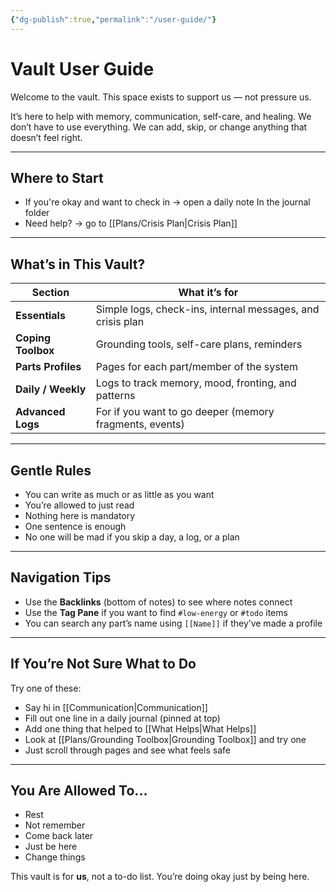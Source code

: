 ```yaml
---
{"dg-publish":true,"permalink":"/user-guide/"}
---
```


# Vault User Guide

Welcome to the vault. This space exists to support us — not pressure us.

It’s here to help with memory, communication, self-care, and healing. We don’t have to use everything. We can add, skip, or change anything that doesn’t feel right.

---

## Where to Start

- If you're okay and want to check in → open a daily note In the journal folder
- Need help? → go to [[Plans/Crisis Plan\|Crisis Plan]]

---

## What’s in This Vault?

| Section               | What it’s for                                              |
|-----------------------|------------------------------------------------------------|
| **Essentials**        | Simple logs, check-ins, internal messages, and crisis plan |
| **Coping Toolbox**    | Grounding tools, self-care plans, reminders                |
| **Parts Profiles**    | Pages for each part/member of the system                   |
| **Daily / Weekly**    | Logs to track memory, mood, fronting, and patterns         |
| **Advanced Logs**     | For if you want to go deeper (memory fragments, events)    |

---

## Gentle Rules

- You can write as much or as little as you want
- You’re allowed to just read
- Nothing here is mandatory
- One sentence is enough
- No one will be mad if you skip a day, a log, or a plan

---

## Navigation Tips

- Use the **Backlinks** (bottom of notes) to see where notes connect
- Use the **Tag Pane** if you want to find `#low-energy` or `#todo` items
- You can search any part’s name using `[[Name]]` if they’ve made a profile

---

## If You’re Not Sure What to Do

Try one of these:
- Say hi in [[Communication\|Communication]]
- Fill out one line in a daily journal (pinned at top)
- Add one thing that helped to [[What Helps\|What Helps]]
- Look at [[Plans/Grounding Toolbox\|Grounding Toolbox]] and try one
- Just scroll through pages and see what feels safe

---

## You Are Allowed To...

- Rest
- Not remember
- Come back later
- Just be here
- Change things

This vault is for **us**, not a to-do list. You’re doing okay just by being here.
